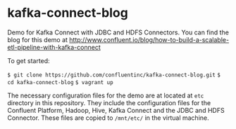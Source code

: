 # kafka-connect-blog
Demo for Kafka Connect with JDBC and HDFS Connectors. You can find the blog for this demo at http://www.confluent.io/blog/how-to-build-a-scalable-etl-pipeline-with-kafka-connect

To get started:

`$ git clone https://github.com/confluentinc/kafka-connect-blog.git`
`$ cd kafka-connect-blog`
`$ vagrant up`

The necessary configuration files for the demo are at located at `etc` directory in this repository. They include the configuration files for the Confluent Platform, Hadoop, Hive, Kafka Connect and the JDBC and HDFS Connector. These files are copied to `/mnt/etc/` in the virtual machine. 
